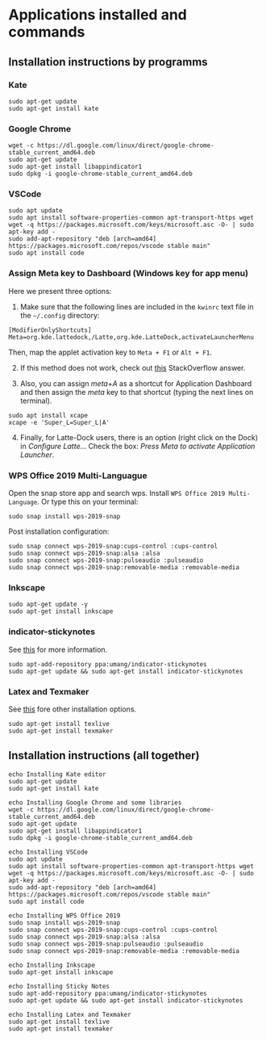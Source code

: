 # Applications installed and commands 
## Installation instructions by programms
### Kate

```
sudo apt-get update
sudo apt-get install kate
```
### Google Chrome
```
wget -c https://dl.google.com/linux/direct/google-chrome-stable_current_amd64.deb
sudo apt-get update
sudo apt-get install libappindicator1
sudo dpkg -i google-chrome-stable_current_amd64.deb
```
### VSCode
```
sudo apt update
sudo apt install software-properties-common apt-transport-https wget
wget -q https://packages.microsoft.com/keys/microsoft.asc -O- | sudo apt-key add -
sudo add-apt-repository "deb [arch=amd64] https://packages.microsoft.com/repos/vscode stable main"
sudo apt install code
```
### Assign Meta key to Dashboard (Windows key for app menu)
Here we present three options:
1) Make sure that the following lines are included in the `kwinrc` text file in the `~/.config` directory:
```
[ModifierOnlyShortcuts]
Meta=org.kde.lattedock,/Latte,org.kde.LatteDock,activateLauncherMenu
```
Then, map the applet activation key to `Meta + F1` or `Alt + F1`.

2) If this method does not work, check out [this](https://askubuntu.com/a/246953/1166016) StackOverflow answer.

3) Also, you can assign *meta*+*A* as a shortcut for Application Dashboard and then assign the *meta* key to that shortcut (typing the next lines on terminal). 
```
sudo apt install xcape
xcape -e 'Super_L=Super_L|A'
```
4) Finally, for Latte-Dock users, there is an option (right click on the Dock) in *Configure Latte..*. Check the box: *Press Meta to activate Application Launcher*.

### WPS Office 2019 Multi-Languague
Open the snap store app and search wps. Install `WPS Office 2019 Multi-Language`.
Or type this on your terminal:
```
sudo snap install wps-2019-snap
```
Post installation configuration:
```
sudo snap connect wps-2019-snap:cups-control :cups-control
sudo snap connect wps-2019-snap:alsa :alsa
sudo snap connect wps-2019-snap:pulseaudio :pulseaudio
sudo snap connect wps-2019-snap:removable-media :removable-media
```

### Inkscape
```
sudo apt-get update -y
sudo apt-get install inkscape
```

### indicator-stickynotes
See [this](https://launchpad.net/~umang/+archive/ubuntu/indicator-stickynotes) for more information.
```
sudo apt-add-repository ppa:umang/indicator-stickynotes
sudo apt-get update && sudo apt-get install indicator-stickynotes
```

### Latex and Texmaker
See [this](https://linuxconfig.org/how-to-install-latex-on-ubuntu-20-04-focal-fossa-linux) fore other installation options.
```
sudo apt-get install texlive
sudo apt-get install texmaker
```

## Installation instructions (all together)

```
echo Installing Kate editor
sudo apt-get update
sudo apt-get install kate

echo Installing Google Chrome and some libraries
wget -c https://dl.google.com/linux/direct/google-chrome-stable_current_amd64.deb
sudo apt-get update
sudo apt-get install libappindicator1
sudo dpkg -i google-chrome-stable_current_amd64.deb

echo Installing VSCode
sudo apt update
sudo apt install software-properties-common apt-transport-https wget
wget -q https://packages.microsoft.com/keys/microsoft.asc -O- | sudo apt-key add -
sudo add-apt-repository "deb [arch=amd64] https://packages.microsoft.com/repos/vscode stable main"
sudo apt install code

echo Installing WPS Office 2019
sudo snap install wps-2019-snap
sudo snap connect wps-2019-snap:cups-control :cups-control
sudo snap connect wps-2019-snap:alsa :alsa
sudo snap connect wps-2019-snap:pulseaudio :pulseaudio
sudo snap connect wps-2019-snap:removable-media :removable-media

echo Installing Inkscape
sudo apt-get install inkscape

echo Installing Sticky Notes
sudo apt-add-repository ppa:umang/indicator-stickynotes
sudo apt-get update && sudo apt-get install indicator-stickynotes

echo Installing Latex and Texmaker
sudo apt-get install texlive
sudo apt-get install texmaker
```
